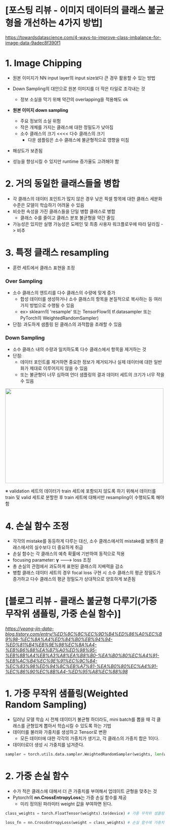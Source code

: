# **[포스팅 리뷰 - 이미지 데이터의 클래스 불균형을 개선하는 4가지 방법]**
https://towardsdatascience.com/4-ways-to-improve-class-imbalance-for-image-data-9adec8f390f1

# **1. Image Chipping**
- 원본 이미지가 NN input layer의 input size보다 큰 경우 활용할 수 있는 방법
- Down Sampling의 대안으로 원본 이미지를 더 작은 타일로 조각내는 것
  - 정보 소실을 막기 위해 약간의 overlapping을 적용해도 ok
- **원본 이미지 down sampling**
  - 주요 정보의 소실 위험
  - 작은 개체를 가지는 클래스에 대한 정밀도가 낮아짐
  - 소수 클래스의 크기 <<<< 다수 클래스의 크기
    - 다운 샘플링은 소수 클래스에 불균형적으로 영향을 미침
    
- 해상도가 보존됨 
- 성능을 향상시킬 수 있지만 runtime 증가율도 고려해야 함

# **2. 거의 동일한 클래스들을 병합**
- 각 클래스의 데이터 포인트가 많지 않은 경우 낮은 픽셀 항목에 대한 클래스 세분화 수준은 모델이 학습하기 어려울 수 있음
- 비슷한 속성을 가진 클래스들을 단일 병합 클래스로 병합
  - 클래스 수를 줄이고 클래스 분포 불균형을 약간 줄임
- 가능성은 있지만 실행 가능성은 도메인 및 최종 사용자 워크플로우에 따라 달라짐 -> 비추

# **3. 특정 클래스 resampling**
- 훈련 세트에서 클래스 표현을 조정

### **Over Sampling**
- 소수 클래스의 엔트리를 다수 클래스의 수량에 맞게 증가
  - 합성 데이터를 생성하거나 소수 클래스의 항목을 본질적으로 복사하는 등 여러 가지 방법으로 수행될 수 있음
  - ex> sklearn의 'resample' 또는 TensorFlow의 tf.datasampler 또는 PyTorch의 WeightedRandomSampler)
- 단점: 과도하게 샘플링 된 클래스의 과적합을 초래할 수 있음

### **Down Sampling**
- 소수 클래스 내의 수량과 일치하도록 다수 클래스에서 항목을 제거하는 것
- 단점: 
  - 데이터 포인트를 제거하면 중요한 정보가 제거되거나 실제 데이터에 대한 일반화가 제대로 이루어지지 않을 수 있음
  - 또는 불균형이 너무 심하여 언더 샘플링의 결과 데이터 세트의 크기가 너무 작을 수 있음

<img src = "https://user-images.githubusercontent.com/98953721/203377941-ce3121e5-c41c-4a17-afd8-ca2907958dc6.png" width = 500 height = 300>

※ validation 세트의 데이터가 train 세트에 포함되지 않도록 하기 위해서 데이터를 train 및 valid 세트로 분할한 후 train 세트에 대해서만 resampling이 수행되도록 해야 함


# **4. 손실 함수 조정**
- 각각의 mistake를 동등하게 다루는 대신, 소수 클래스에서의 mistake를 보통의 클래스에서의 실수보다 더 중요하게 취급
- 손실 함수는 각 클래스의 예측 확률에 기반하여 동적으로 적용
- focusing parameter: **γ** ---> loss 조정
- 총 손실의 관점에서 과도하게 표현된 클래스의 지배력을 감소
- 병합 클래스 데이터 세트의 경우 focal loss 구현 시 소수 클래스의 평균 정밀도가 증가하고 다수 클래스의 평균 정밀도가 상대적으로 양호하게 보존됨


# **[블로그 리뷰 - 클래스 불균형 다루기(가중 무작위 샘플링, 가중 손실 함수)]**
###### https://yeong-jin-data-blog.tistory.com/entry/%ED%8C%8C%EC%9D%B4%ED%86%A0%EC%B9%98-%EC%8A%A4%ED%84%B0%EB%94%94-%ED%81%B4%EB%9E%98%EC%8A%A4-%EB%B6%88%EA%B7%A0%ED%98%95-%EB%8B%A4%EB%A3%A8%EA%B8%B0-%EA%B0%80%EC%A4%91-%EB%AC%B4%EC%9E%91%EC%9C%84-%EC%83%98%ED%94%8C%EB%A7%81-%EA%B0%80%EC%A4%91-%EC%86%90%EC%8B%A4-%ED%95%A8%EC%88%98
# **1. 가중 무작위 샘플링(Weighted Random Sampling)**
- 딥러닝 모델 학습 시 전체 데이터기 불균형 하더라도, mini batch를 뽑을 때 각 클래스를 균형있게 뽑아서 학습시킬 수 있도록 하는 기법
- 데이터를 불러와 가중치를 생성하고 Tensor로 변환
  - 모든 데이터에 대한 각각의 가중치가 생기고, 각 클래스의 가중치 합은 1이다.
- 데이터로더 생성 시 가중치를 넘겨준다.

```Python
sampler = torch.utils.data.sampler.WeightedRandomSampler(weights, len(weights)) # weights: 가중치 행렬(Tensor 형)
```

# **2. 가중 손실 함수**
- 수가 적은 클래스에 대해서 더 큰 가중치를 부여해서 업데이트 균형을 맞추는 것
- Pytorch의 **nn.CrossEntropyLoss**는 가중 손실 함수를 제공
  - 미리 정의된 파라미터 weight 값을 부여하면 된다.

```Python
class_weights = torch.FloatTensor(weights).to(device) # 가중 무작위 샘플링 시 구한 가중치를 가져와 Float Tensor로 변환

loss_fn = nn.CrossEntropyLoss(weight = class_weights) # 손실 함수에 가중치 적용
```







